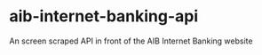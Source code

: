 aib-internet-banking-api
========================

An screen scraped API in front of the AIB Internet Banking website 